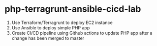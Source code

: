 # php-terragrunt-ansible-cicd-lab

1. Use Terraform/Terragrunt to deploy EC2 instance
2. Use Ansible to deploy simple PHP app
3. Create CI/CD pipeline using Github actions to update PHP app after a change has been merged to master